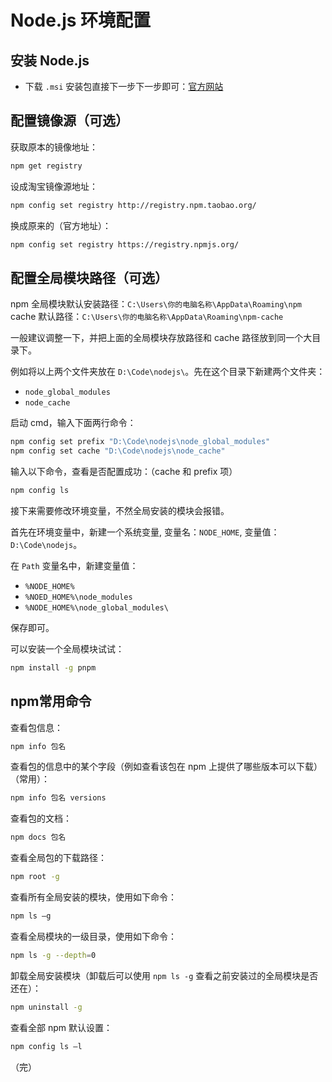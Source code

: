 # Node.js 环境配置

## 安装 Node.js

- 下载 `.msi` 安装包直接下一步下一步即可：[官方网站](https://nodejs.org/en/download)

## 配置镜像源（可选）

获取原本的镜像地址：

```bash
npm get registry
```

设成淘宝镜像源地址：

```bash
npm config set registry http://registry.npm.taobao.org/
```

换成原来的（官方地址）：

```bash
npm config set registry https://registry.npmjs.org/
```

## 配置全局模块路径（可选）

npm 全局模块默认安装路径：`C:\Users\你的电脑名称\AppData\Roaming\npm`
cache 默认路径：`C:\Users\你的电脑名称\AppData\Roaming\npm-cache`

一般建议调整一下，并把上面的全局模块存放路径和 cache 路径放到同一个大目录下。

例如将以上两个文件夹放在 `D:\Code\nodejs\`。先在这个目录下新建两个文件夹：

- `node_global_modules`
- `node_cache`

启动 cmd，输入下面两行命令：

```bash
npm config set prefix "D:\Code\nodejs\node_global_modules"
npm config set cache "D:\Code\nodejs\node_cache"
```

输入以下命令，查看是否配置成功：（cache 和 prefix 项）

```bash
npm config ls
```

接下来需要修改环境变量，不然全局安装的模块会报错。

首先在环境变量中，新建一个系统变量, 变量名：`NODE_HOME`, 变量值：`D:\Code\nodejs`。

在 `Path` 变量名中，新建变量值：

+ `%NODE_HOME%`
+ `%NOED_HOME%\node_modules`
+ `%NODE_HOME%\node_global_modules\`

保存即可。

可以安装一个全局模块试试：

```bash
npm install -g pnpm
```
## npm常用命令

查看包信息：

```bash
npm info 包名
```

查看包的信息中的某个字段（例如查看该包在 npm 上提供了哪些版本可以下载）（常用）：

```bash
npm info 包名 versions
```

查看包的文档：

```bash
npm docs 包名
```

查看全局包的下载路径：

```bash
npm root -g
```

查看所有全局安装的模块，使用如下命令：

```bash
npm ls –g
```

查看全局模块的一级目录，使用如下命令：

```bash
npm ls -g --depth=0
```

卸载全局安装模块（卸载后可以使用 `npm ls -g` 查看之前安装过的全局模块是否还在）：

```bash
npm uninstall -g
```

查看全部 npm 默认设置：

```bash
npm config ls –l
```

（完）
